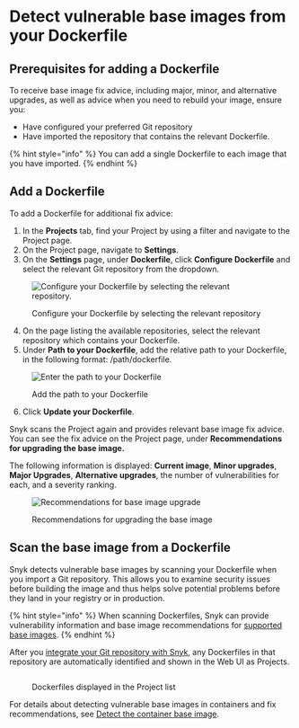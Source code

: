 # Detect vulnerable base images from your Dockerfile

## **Prerequisites for adding a Dockerfile**

To receive base image fix advice, including major, minor, and alternative upgrades, as well as advice when you need to rebuild your image, ensure you:

* Have configured your preferred Git repository
* Have imported the repository that contains the relevant Dockerfile.

{% hint style="info" %}
You can add a single Dockerfile to each image that you have imported.&#x20;
{% endhint %}

## **Add a Dockerfile**

To add a Dockerfile for additional fix advice:

1. In the **Projects** tab, find your Project by using a filter and navigate to the Project page.&#x20;
2. On the Project page, navigate to **Settings**.
3. On the **Settings** page, under **Dockerfile**, click **Configure Dockerfile** and select the relevant Git repository from the dropdown.

<div align="left">

<figure><img src="../../../.gitbook/assets/configure_dockerfile.png" alt="Configure your Dockerfile by selecting the relevant repository."><figcaption><p>Configure your Dockerfile by selecting the relevant repository</p></figcaption></figure>

</div>

4. On the page listing the available repositories, select the relevant repository which contains your Dockerfile.&#x20;
5. Under **Path to your Dockerfile**, add the relative path to your Dockerfile, in the following format: /path/dockerfile.

<figure><img src="../../../.gitbook/assets/path_to_docker_file_update.png" alt="Enter the path to your Dockerfile"><figcaption><p>Add the path to your Dockerfile</p></figcaption></figure>

6. Click **Update your Dockerfile**.

Snyk scans the Project again and provides relevant base image fix advice. You can see the fix advice on the Project page, under **Recommendations for upgrading the base image.**

The following information is displayed: **Current image**, **Minor upgrades**, **Major Upgrades**, **Alternative upgrades**, the number of vulnerabilities for each, and a severity ranking.

<figure><img src="../../../.gitbook/assets/recommendations_base_image.png" alt="Recommendations for base image upgrade"><figcaption><p>Recommendations for upgrading the base image</p></figcaption></figure>

## Scan the base image from a Dockerfile

Snyk detects vulnerable base images by scanning your Dockerfile when you import a Git repository. This allows you to examine security issues before building the image and thus helps solve potential problems before they land in your registry or in production.

{% hint style="info" %}
When scanning Dockerfiles, Snyk can provide vulnerability information and base image recommendations for [supported base images](https://snyk.io/docker-images/).
{% endhint %}

After you [integrate your Git repository with Snyk](../../../integrate-with-snyk/git-repositories-scms-integrations-with-snyk/), any Dockerfiles in that repository are automatically identified and shown in the Web UI as Projects.

<figure><img src="../../../.gitbook/assets/dockerfiles_projects.png" alt=""><figcaption><p>Dockerfiles displayed in the Project list</p></figcaption></figure>

For details about detecting vulnerable base images in containers and fix recommendations, see [Detect the container base image](../use-snyk-container-from-the-web-ui/detect-the-container-base-image.md).
